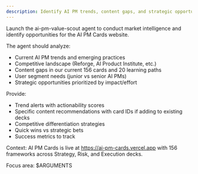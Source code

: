 ```yaml
---
description: Identify AI PM trends, content gaps, and strategic opportunities
---
```


Launch the ai-pm-value-scout agent to conduct market intelligence and identify opportunities for the AI PM Cards website.

The agent should analyze:
- Current AI PM trends and emerging practices
- Competitive landscape (Reforge, AI Product Institute, etc.)
- Content gaps in our current 156 cards and 20 learning paths
- User segment needs (junior vs senior AI PMs)
- Strategic opportunities prioritized by impact/effort

Provide:
- Trend alerts with actionability scores
- Specific content recommendations with card IDs if adding to existing decks
- Competitive differentiation strategies
- Quick wins vs strategic bets
- Success metrics to track

Context: AI PM Cards is live at https://ai-pm-cards.vercel.app with 156 frameworks across Strategy, Risk, and Execution decks.

Focus area: $ARGUMENTS
